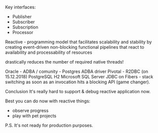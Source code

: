 ﻿Key interfaces:
- Publisher
- Subscriber
- Subscription
- Processor

Reactive - programming model that facilitates scalability and stability by creating event-driven non-blocking functional pipelines that react to availability and processability of resources

drastically reduces the number of required native threads!

Oracle - ADBA / comunity - Postgres ADBA driver
Pivotal - R2DBC (on 15.12.2018)
    PostgreSQL
    H2
    Microsoft SQL Server
JDBC on Fibers - stack switching as soon as an invocation hits a blocking API (game changer).

Conclusion
It's really hard to support & debug reactive application now.

Best you can do now with reactive things: 
- observe progress
- play with pet projects

P.S. It's not ready for production purposes.